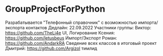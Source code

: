 # GroupProjectForPython
Разрабатывается "Телефонный справочник" с возможностью импорта/экспорта контактов
Дедлайн: 22.09.2022
Участники группы: 
Виктор: https://github.com/TheLi4e UI, Логирование
Ксения: https://github.com/letusbeus Импорт/Экспорт
Роман: https://github.com/AndarkRA Сведение всех классов в итоговый проект
Дмитрий: https://github.com/Argizol тимлид
